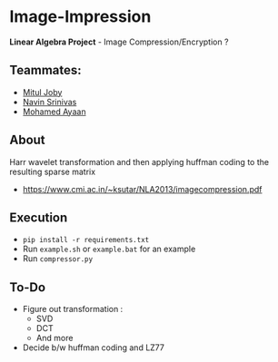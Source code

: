 # Image-Impression

**Linear Algebra Project** - Image Compression/Encryption ?

## Teammates:

- [Mitul Joby](https://github.com/Mitul-Joby)
- [Navin Srinivas](https://github.com/NavinShrinivas)
- [Mohamed Ayaan](https://github.com/Mohamed-Ayaan358)

## About

Harr wavelet transformation and then applying huffman coding to the resulting sparse matrix

- https://www.cmi.ac.in/~ksutar/NLA2013/imagecompression.pdf

## Execution

- `pip install -r requirements.txt`
- Run `example.sh` or `example.bat` for an example
- Run `compressor.py`

## To-Do 

- Figure out transformation : 
  - SVD 
  - DCT 
  - And more 
- Decide b/w huffman coding and LZ77
